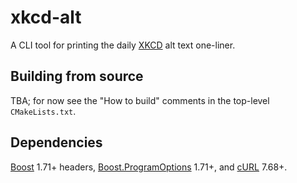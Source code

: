 # xkcd-alt

A CLI tool for printing the daily [XKCD](https://xkcd.com/) alt text one-liner.

## Building from source

TBA; for now see the "How to build" comments in the top-level `CMakeLists.txt`.

## Dependencies

[Boost](https://www.boost.org/) 1.71+ headers,
[Boost.ProgramOptions](https://theboostcpplibraries.com/boost.program_options)
1.71+, and [cURL](https://curl.se/) 7.68+.
